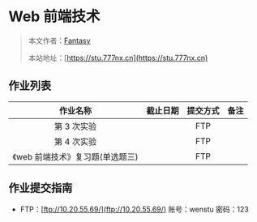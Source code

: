 # Web 前端技术

> 本文作者：[Fantasy](https://www.777nx.cn/personal/about/)
>
> 本站地址：[https://stu.777nx.cn](https://stu.777nx.cn)

## 作业列表

|             作业名称             | 截止日期 | 提交方式 | 备注 |
| :------------------------------: | :------: | :------: | :--: |
|           第 3 次实验            |          |   FTP    |      |
|           第 4 次实验            |          |   FTP    |      |
| 《web 前端技术》复习题(单选题三) |          |   FTP    |      |

## 作业提交指南

- FTP：[ftp://10.20.55.69/](ftp://10.20.55.69/) 账号：wenstu 密码：123
